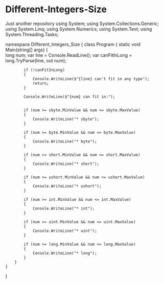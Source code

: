 # Different-Integers-Size
Just another repository
using System;
using System.Collections.Generic;
using System.Linq;
using System.Numerics;
using System.Text;
using System.Threading.Tasks;

namespace Different_Integers_Size
{
    class Program
    {
        static void Main(string[] args)
        {          
            long num;
            var line = Console.ReadLine();
            var canFitInLong = long.TryParse(line, out num);

            if (!canFitInLong)
            {
                Console.WriteLine($"{line} can't fit in any type");
                return;
            }

            Console.WriteLine($"{num} can fit in:");
            

            if (num >= sbyte.MinValue && num <= sbyte.MaxValue)
            {
                Console.WriteLine("* sbyte");
            }

            if (num >= byte.MinValue && num <= byte.MaxValue)
            {
                Console.WriteLine("* byte");
            }

            if (num >= short.MinValue && num <= short.MaxValue)
            {
                Console.WriteLine("* short");
            }

            if (num >= ushort.MinValue && num <= ushort.MaxValue)
            {
                Console.WriteLine("* ushort");
            }

            if (num >= int.MinValue && num <= int.MaxValue)
            {
                Console.WriteLine("* int");
            }

            if (num >= uint.MinValue && num <= uint.MaxValue)
            {
                Console.WriteLine("* uint");
            }

            if (num >= long.MinValue && num <= long.MaxValue)
            {
                Console.WriteLine("* long");
            }
        }
    }
}
